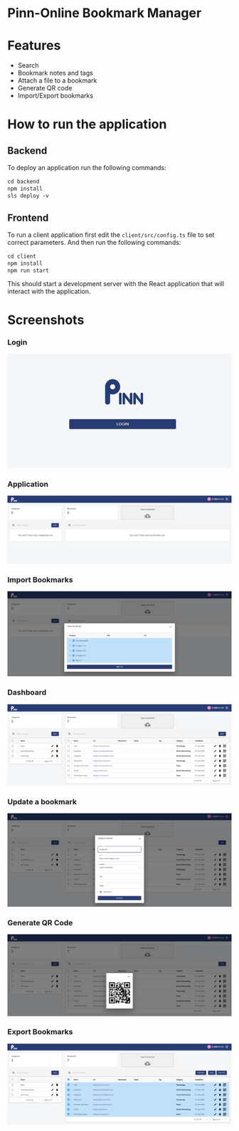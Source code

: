 # Pinn-Online Bookmark Manager

# Features

- Search
- Bookmark notes and tags
- Attach a file to a bookmark
- Generate QR code
- Import/Export bookmarks

# How to run the application

## Backend

To deploy an application run the following commands:

```
cd backend
npm install
sls deploy -v
```

## Frontend

To run a client application first edit the `client/src/config.ts` file to set correct parameters. And then run the following commands:

```
cd client
npm install
npm run start
```

This should start a development server with the React application that will interact with the application.

# Screenshots

### Login

![Alt text](images/login.PNG?raw=true "login")

### Application

![Alt text](images/app.PNG?raw=true "app")

### Import Bookmarks

![Alt text](images/import.PNG?raw=true "import")

### Dashboard

![Alt text](images/main.PNG?raw=true "main")

### Update a bookmark

![Alt text](images/update.PNG?raw=true "update")

### Generate QR Code

![Alt text](images/qr.PNG?raw=true "qr")

### Export Bookmarks

![Alt text](images/export.PNG?raw=true "export")
